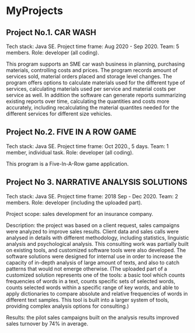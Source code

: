 # MyProjects

## Project No.1. CAR WASH

Tech stack: Java SE.
Project time frame: Aug 2020 - Sep 2020. 
Team: 5 members. 
Role: developer (all coding).

This program supports an SME car wash business in planning, purchasing materials, controlling costs and prices. The program records amount of services sold, material orders placed and storage level changes. The program offers options to calculate materials used for the different type of services, calculating materials used per service and material costs per service as well. In addition the software can generate reports summarizing existing reports over time, calculating the quantities and costs more accurately, including recalculating the material quantites needed for the different services for different size vehicles. 



## Project No.2. FIVE IN A ROW GAME

Tech stack: Java SE.
Project time frame: Oct 2020., 5 days.
Team: 1 member, individual task.
Role: developer (all coding).

This program is a Five-In-A-Row game application.

## Project No 3. NARRATIVE ANALYSIS SOLUTIONS

Tech stack: Java SE. 
Project time frame: 2018 Sep - Dec 2020. 
Team: 2 members. 
Role: developer (including the uploaded part).

Project scope: sales development for an insurance company.

Description:  the project was based on a client request, sales campaigns were analyzed to improve sales results. Client data and sales calls were analysed in details with different methodology, including statistics, linguistic analysis and psychological analysis. This consulting work was partially built on existing tools, and customized software tools were also developed. The software solutions were designed for internal use in order to increase the capacity of in-depth analysis of large amount of texts, and also to catch patterns that would not emerge otherwise. (The uploaded part of a customized solution represents one of the tools: a basic tool which counts frequencies of words in a text, counts specific sets of selected words, counts selected words within a specific range of key words, and able to apply dictionaries to compare absolute and relative frequencies of words in different text samples. This tool is built into a larger system of tools, providing complex analysis options for consulting.)

Results: the pilot sales campaigns built on the analysis results improved sales turnover by 74% in average.

